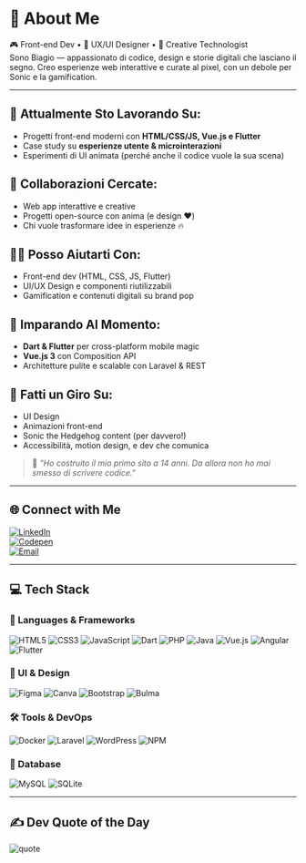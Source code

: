 # 💫 About Me

🎮 Front-end Dev • 🎨 UX/UI Designer • 🚀 Creative Technologist  
Sono Biagio — appassionato di codice, design e storie digitali che lasciano il segno. Creo esperienze web interattive e curate al pixel, con un debole per Sonic e la gamification.

---

## 🚧 Attualmente Sto Lavorando Su:
- Progetti front-end moderni con **HTML/CSS/JS, Vue.js e Flutter**
- Case study su **esperienze utente & microinterazioni**
- Esperimenti di UI animata (perché anche il codice vuole la sua scena)

## 🤝 Collaborazioni Cercate:
- Web app interattive e creative
- Progetti open-source con anima (e design ❤️)
- Chi vuole trasformare idee in esperienze 🔥

## 🙋‍♂️ Posso Aiutarti Con:
- Front-end dev (HTML, CSS, JS, Flutter)
- UI/UX Design e componenti riutilizzabili
- Gamification e contenuti digitali su brand pop

## 🚀 Imparando Al Momento:
- **Dart & Flutter** per cross-platform mobile magic  
- **Vue.js 3** con Composition API  
- Architetture pulite e scalable con Laravel & REST

## 💬 Fatti un Giro Su:
- UI Design  
- Animazioni front-end  
- Sonic the Hedgehog content (per davvero!)  
- Accessibilità, motion design, e dev che comunica

> 🧠 *"Ho costruito il mio primo sito a 14 anni. Da allora non ho mai smesso di scrivere codice."*

---

## 🌐 Connect with Me

[![LinkedIn](https://img.shields.io/badge/LinkedIn-%230077B5.svg?logo=linkedin&logoColor=white)](https://www.linkedin.com/in/biagio-scaglia/)  
[![Codepen](https://img.shields.io/badge/Codepen-000000?logo=codepen&logoColor=white)](https://codepen.io/biagio-scaglia)  
[![Email](https://img.shields.io/badge/Email-D14836?logo=gmail&logoColor=white)](mailto:biagio.scaglia01@gmail.com)

---

## 💻 Tech Stack

### 🧠 Languages & Frameworks
![HTML5](https://img.shields.io/badge/html5-E34F26?style=flat&logo=html5&logoColor=white)
![CSS3](https://img.shields.io/badge/css3-1572B6?style=flat&logo=css3&logoColor=white)
![JavaScript](https://img.shields.io/badge/javascript-F7DF1E?style=flat&logo=javascript&logoColor=black)
![Dart](https://img.shields.io/badge/dart-0175C2?style=flat&logo=dart&logoColor=white)
![PHP](https://img.shields.io/badge/php-777BB4?style=flat&logo=php&logoColor=white)
![Java](https://img.shields.io/badge/java-ED8B00?style=flat&logo=openjdk&logoColor=white)
![Vue.js](https://img.shields.io/badge/vue.js-4FC08D?style=flat&logo=vuedotjs&logoColor=white)
![Angular](https://img.shields.io/badge/angular-DD0031?style=flat&logo=angular&logoColor=white)
![Flutter](https://img.shields.io/badge/flutter-02569B?style=flat&logo=flutter&logoColor=white)

### 🎨 UI & Design
![Figma](https://img.shields.io/badge/figma-F24E1E?style=flat&logo=figma&logoColor=white)
![Canva](https://img.shields.io/badge/canva-00C4CC?style=flat&logo=canva&logoColor=white)
![Bootstrap](https://img.shields.io/badge/bootstrap-7952B3?style=flat&logo=bootstrap&logoColor=white)
![Bulma](https://img.shields.io/badge/bulma-00D0B1?style=flat&logo=bulma&logoColor=white)

### 🛠 Tools & DevOps
![Docker](https://img.shields.io/badge/docker-2496ED?style=flat&logo=docker&logoColor=white)
![Laravel](https://img.shields.io/badge/laravel-FF2D20?style=flat&logo=laravel&logoColor=white)
![WordPress](https://img.shields.io/badge/wordpress-21759B?style=flat&logo=wordpress&logoColor=white)
![NPM](https://img.shields.io/badge/npm-CB3837?style=flat&logo=npm&logoColor=white)

### 💾 Database
![MySQL](https://img.shields.io/badge/mysql-4479A1?style=flat&logo=mysql&logoColor=white)
![SQLite](https://img.shields.io/badge/sqlite-003B57?style=flat&logo=sqlite&logoColor=white)

---

## ✍️ Dev Quote of the Day
![quote](https://quotes-github-readme.vercel.app/api?type=horizontal&theme=tokyonight)

<!-- Powered by GPRM - customized by Coddy, il tuo sidekick -->
